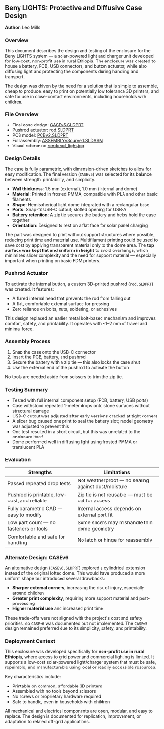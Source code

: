 ## Beny LIGHTS: Protective and Diffusive Case Design  
**Author:** Leo Mills  

### Overview

This document describes the design and testing of the enclosure for the Beny LIGHTS system — a solar-powered light and charger unit developed for low-cost, non-profit use in rural Ethiopia. The enclosure was created to house a battery, PCB, USB connectors, and button actuator, while also diffusing light and protecting the components during handling and transport.

The design was driven by the need for a solution that is simple to assemble, cheap to produce, easy to print on potentially low tolerance 3D printers, and safe for use in close-contact environments, including households with children.

### File Overview  

- Final case design: [CASEv5.SLDPRT](../../CAD/CASEv5.SLDPRT)  
- Pushrod actuator: [rod.SLDPRT](../../CAD/rod.SLDPRT)  
- PCB model: [PCBv2.SLDPRT](../../CAD/PCBv2.SLDPRT)  
- Full assembly: [ASSEMBLYv3curved.SLDASM](../../CAD/ASSEMBLYv3curved.SLDASM)  
- Visual reference: [rendered_light.jpg](../../CAD/rendered_light.jpg)  


### Design Details

The case is fully parametric, with dimension-driven sketches to allow for easy modification. The final version (`CASEv5`) was selected for its balance between strength, printability, and simplicity.

- **Wall thickness**: 1.5 mm (external), 1.0 mm (internal and dome)
- **Material**: Printed in frosted PMMA; compatible with PLA and other basic filaments
- **Shape**: Hemispherical light dome integrated with a rectangular base
- **Ports**: Snap-fit USB-C cutout; slotted opening for USB-A
- **Battery retention**: A zip tie secures the battery and helps hold the case together
- **Orientation**: Designed to rest on a flat face for solar panel charging

The part was designed to print without support structures where possible, reducing print time and material use. Multifilament printing could be used to save cost by applying transparent material only to the dome area. The **top surface was kept flat and uniform in height** to avoid overhangs, which minimizes slicer complexity and the need for support material — especially important when printing on basic FDM printers.

### Pushrod Actuator

To activate the internal button, a custom 3D-printed pushrod (`rod.SLDPRT`) was created. It features:

- A flared internal head that prevents the rod from falling out
- A flat, comfortable external surface for pressing
- Zero reliance on bolts, nuts, soldering, or adhesives

This design replaced an earlier metal bolt-based mechanism and improves comfort, safety, and printability. It operates with ~1–2 mm of travel and minimal force.

### Assembly Process

1. Snap the case onto the USB-C connector  
2. Insert the PCB, battery, and pushrod  
3. Secure the battery with a zip tie — this also locks the case shut  
4. Use the external end of the pushrod to activate the button

No tools are needed aside from scissors to trim the zip tie.

### Testing Summary

- Tested with full internal component setup (PCB, battery, USB ports)
- Case withstood repeated 1-meter drops onto stone surfaces without structural damage
- USB-C cutout was adjusted after early versions cracked at tight corners
- A slicer bug caused one print to seal the battery slot; model geometry was adjusted to prevent this
- One test resulted in a short circuit, but this was unrelated to the enclosure itself
- Dome performed well in diffusing light using frosted PMMA or translucent PLA

### Evaluation

| Strengths                                    | Limitations                                         |
|----------------------------------------------|-----------------------------------------------------|
| Passed repeated drop tests                   | Not weatherproof — no sealing against dust/moisture |
| Pushrod is printable, low-cost, and reliable | Zip tie is not reusable — must be cut for access    |
| Fully parametric CAD — easy to modify        | Internal access depends on external port fit        |
| Low part count — no fasteners or tools       | Some slicers may mishandle thin dome geometry       |
| Comfortable and safe for handling            | No latch or hinge for reassembly                    |

### Alternate Design: CASEv6

An alternative design (`CASEv6.SLDPRT`) explored a cylindrical extension instead of the original lofted dome. This would have produced a more uniform shape but introduced several drawbacks:

- **Sharper external corners**, increasing the risk of injury, especially around children
- **Greater print complexity**, requiring more support material and post-processing
- **Higher material use** and increased print time

These trade-offs were not aligned with the project's cost and safety priorities, so `CASEv6` was documented but not implemented. The `CASEv5` design remained preferred due to its simplicity, safety, and printability.

### Deployment Context

This enclosure was developed specifically for **non-profit use in rural Ethiopia**, where access to grid power and commercial lighting is limited. It supports a low-cost solar-powered light/charger system that must be safe, repairable, and manufacturable using local or readily accessible resources.

Key characteristics include:

- Printable on common, affordable 3D printers
- Assembled with no tools beyond scissors
- No screws or proprietary hardware required
- Safe to handle, even in households with children

All mechanical and electrical components are open, modular, and easy to replace. The design is documented for replication, improvement, or adaptation to related off-grid applications.
